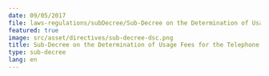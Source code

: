 ```yaml
---
date: 09/05/2017
file: laws-regulations/subDecree/Sub-Decree on the Determination of Usage Fees for the Telephone Numbering and Telecommunications Numbering.pdf
featured: true
image: src/asset/directives/sub-decree-dsc.png
title: Sub-Decree on the Determination of Usage Fees for the Telephone Numbering and Telecommunications Numbering
type: sub-decree
lang: en
---
```

